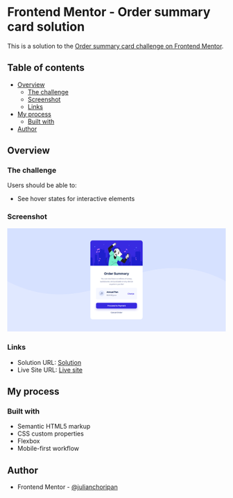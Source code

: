 # Frontend Mentor - Order summary card solution

This is a solution to the [Order summary card challenge on Frontend Mentor](https://www.frontendmentor.io/challenges/order-summary-component-QlPmajDUj).

## Table of contents

- [Overview](#overview)
  - [The challenge](#the-challenge)
  - [Screenshot](#screenshot)
  - [Links](#links)
- [My process](#my-process)
  - [Built with](#built-with)
- [Author](#author)

## Overview

### The challenge

Users should be able to:

- See hover states for interactive elements

### Screenshot

![](./screenshot.png)

### Links

- Solution URL: [Solution](https://your-solution-url.com)
- Live Site URL: [Live site](https://julianchoripan.github.io/FM-order-summary-component/)

## My process

### Built with

- Semantic HTML5 markup
- CSS custom properties
- Flexbox
- Mobile-first workflow

## Author

- Frontend Mentor - [@julianchoripan](https://www.frontendmentor.io/profile/julianchoripan)
